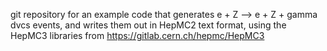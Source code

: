 git repository for an example code that generates 
e + Z --> e + Z + gamma
dvcs events, and writes them out in HepMC2 text format, using the
HepMC3 libraries from  https://gitlab.cern.ch/hepmc/HepMC3
